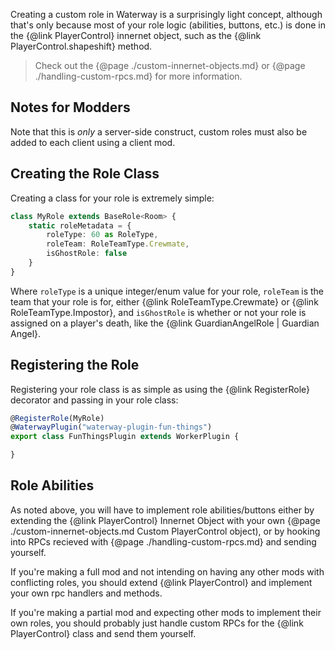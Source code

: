 Creating a custom role in Waterway is a surprisingly light concept, although that's only because most of your role logic (abilities, buttons, etc.) is done in the {@link PlayerControl} innernet object, such as the {@link PlayerControl.shapeshift} method.

> Check out the {@page ./custom-innernet-objects.md} or {@page ./handling-custom-rpcs.md} for more information.

## Notes for Modders
Note that this is _only_ a server-side construct, custom roles must also be added to each client using a client mod.

## Creating the Role Class
Creating a class for your role is extremely simple:
```ts
class MyRole extends BaseRole<Room> {
    static roleMetadata = {
        roleType: 60 as RoleType,
        roleTeam: RoleTeamType.Crewmate,
        isGhostRole: false
    }
}
```

Where `roleType` is a unique integer/enum value for your role, `roleTeam` is the team that your role is for, either {@link RoleTeamType.Crewmate} or {@link RoleTeamType.Impostor}, and `isGhostRole` is whether or not your role is assigned on a player's death, like the {@link GuardianAngelRole | Guardian Angel}.


## Registering the Role
Registering your role class is as simple as using the {@link RegisterRole} decorator and passing in your role class:
```ts
@RegisterRole(MyRole)
@WaterwayPlugin("waterway-plugin-fun-things")
export class FunThingsPlugin extends WorkerPlugin {

}
```

## Role Abilities
As noted above, you will have to implement role abilities/buttons either by extending the {@link PlayerControl} Innernet Object with your own {@page ./custom-innernet-objects.md Custom PlayerControl object), or by hooking into RPCs recieved with {@page ./handling-custom-rpcs.md} and sending yourself.

If you're making a full mod and not intending on having any other mods with conflicting roles, you should extend {@link PlayerControl} and implement your own rpc handlers and methods.

If you're making a partial mod and expecting other mods to implement their own roles, you should probably just handle custom RPCs for the {@link PlayerControl} class and send them yourself.
